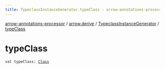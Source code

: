 ```yaml
---
title: TypeclassInstanceGenerator.typeClass - arrow-annotations-processor
---
```


[arrow-annotations-processor](../../index.html) / [arrow.derive](../index.html) / [TypeclassInstanceGenerator](index.html) / [typeClass](./type-class.html)

# typeClass

`val typeClass: `[`Class`](../../arrow.common.utils/-class-or-package-data-wrapper/-class/index.html)